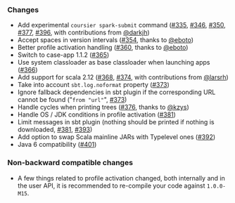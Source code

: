### Changes

* Add experimental `coursier spark-submit` command ([#335], [#346], [#350], [#377], [#396], with contributions from [@darkjh])
* Accept spaces in version intervals ([#354], thanks to [@eboto])
* Better profile activation handling ([#360], thanks to [@eboto])
* Switch to case-app 1.1.2 ([#365])
* Use system classloader as base classloader when launching apps ([#366])
* Add support for scala 2.12 ([#368], [#374], with contributions from [@larsrh])
* Take into account `sbt.log.noformat` property ([#373])
* Ignore fallback dependencies in sbt plugin if the corresponding URL cannot be found ("`from "url"`", [#373])
* Handle cycles when printing trees ([#376], thanks to [@kzys])
* Handle OS / JDK conditions in profile activation ([#381])
* Limit messages in sbt plugin (nothing should be printed if nothing is downloaded, [#381], [#393])
* Add option to swap Scala mainline JARs with Typelevel ones ([#392])
* Java 6 compatibility ([#401])

[#335]: https://github.com/alexarchambault/coursier/pull/335
[#346]: https://github.com/alexarchambault/coursier/pull/346
[#350]: https://github.com/alexarchambault/coursier/pull/350
[#354]: https://github.com/alexarchambault/coursier/pull/354
[#360]: https://github.com/alexarchambault/coursier/pull/360
[#365]: https://github.com/alexarchambault/coursier/pull/365
[#366]: https://github.com/alexarchambault/coursier/pull/366
[#368]: https://github.com/alexarchambault/coursier/pull/368
[#373]: https://github.com/alexarchambault/coursier/pull/373
[#374]: https://github.com/alexarchambault/coursier/pull/374
[#376]: https://github.com/alexarchambault/coursier/pull/376
[#377]: https://github.com/alexarchambault/coursier/pull/377
[#381]: https://github.com/alexarchambault/coursier/pull/381
[#392]: https://github.com/alexarchambault/coursier/pull/392
[#393]: https://github.com/alexarchambault/coursier/pull/393
[#396]: https://github.com/alexarchambault/coursier/pull/396
[#401]: https://github.com/alexarchambault/coursier/pull/401
[@darkjh]: https://github.com/darkjh
[@eboto]: https://github.com/eboto
[@kzys]: https://github.com/kzys
[@larsrh]: https://github.com/larsrh

### Non-backward compatible changes

* A few things related to profile activation changed, both internally and in the user API, it is recommended to re-compile your code against `1.0.0-M15`.
